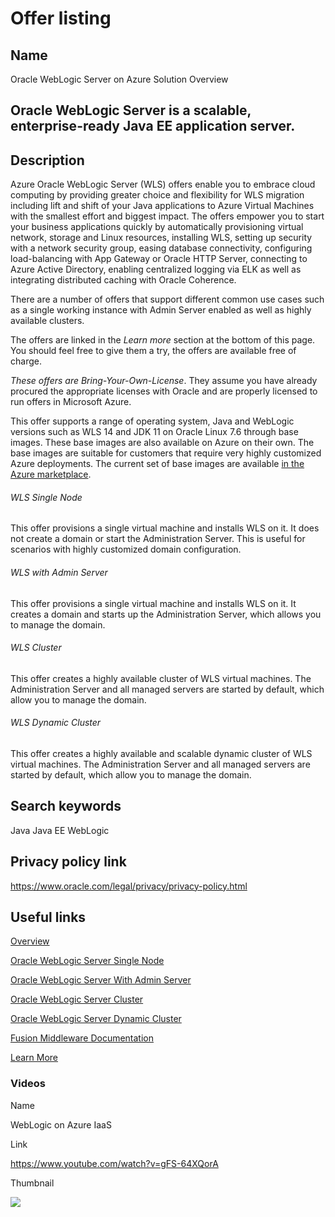 <!--
Copyright (c) 2021, Oracle and/or its affiliates.
Licensed under the Universal Permissive License v 1.0 as shown at https://oss.oracle.com/licenses/upl.
-->

<h1>Offer listing</h1>

<h2>Name</h2>

Oracle WebLogic Server on Azure Solution Overview

<h2>Oracle WebLogic Server is a scalable, enterprise-ready Java EE application server.</h2>

<h2>Description</h2>

<p>Azure Oracle WebLogic Server (WLS) offers enable you to embrace cloud computing by providing greater choice and flexibility for WLS migration including lift and shift of your Java applications to Azure Virtual Machines with the smallest effort and biggest impact. The offers empower you to start your business applications quickly by automatically provisioning virtual network, storage and Linux resources, installing WLS, setting up security with a network security group, easing database connectivity, configuring load-balancing with App Gateway or Oracle HTTP Server, connecting to Azure Active Directory, enabling centralized logging via ELK as well as integrating distributed caching with Oracle Coherence.</p>
<p>There are a number of offers that support different common use cases such as a single working instance with Admin Server enabled as well as highly available clusters.</p>
<p>The offers are linked in the <i>Learn more</i> section at the bottom of this page. You should feel free to give them a try, the offers are available free of charge.</p>
<p><i>These offers are Bring-Your-Own-License</i>. They assume you have already procured the appropriate licenses with Oracle and are properly licensed to run offers in Microsoft Azure.</p>
<p>This offer supports a range of operating system, Java and WebLogic versions such as WLS 14 and JDK 11 on Oracle Linux 7.6 through base images. These base images are also available on Azure on their own. The base images are suitable for customers that require very highly customized Azure deployments. The current set of base images are available <a href="https://azuremarketplace.microsoft.com/en-us/marketplace/apps?search=oracle%20weblogic%20base%20image&amp;page=1">in the Azure marketplace</a>.<br></p>
<h6>WLS Single Node</h6>
<p>This offer provisions a single virtual machine and installs WLS on it. It does not create a domain or start the Administration Server. This is useful for scenarios with highly customized domain configuration.</p>
<h6>WLS with Admin Server</h6>
<p>This offer provisions a single virtual machine and installs WLS on it. It creates a domain and starts up the Administration Server, which allows you to manage the domain.</p>
<h6>WLS Cluster</h6>
<p>This offer creates a highly available cluster of WLS virtual machines. The Administration Server and all managed servers are started by default, which allow you to manage the domain.</p>
<h6>WLS Dynamic Cluster</h6>
<p>This offer creates a highly available and scalable dynamic cluster of WLS virtual machines. The Administration Server and all managed servers are started by default, which allow you to manage the domain.</p>

<h2>Search keywords</h2>

Java
Java EE
WebLogic

<h2>Privacy policy link</h2>

https://www.oracle.com/legal/privacy/privacy-policy.html


<h2>Useful links</h2>

[Overview](https://www.oracle.com/middleware/weblogic/)

[Oracle WebLogic Server Single Node](https://portal.azure.com/#create/oracle.20191001-arm-oraclelinux-wls20191001-arm-oraclelinux-wls)

[Oracle WebLogic Server With Admin Server](https://portal.azure.com/#create/oracle.20191009-arm-oraclelinux-wls-admin20191009-arm-oraclelinux-wls-admin)

[Oracle WebLogic Server Cluster](https://portal.azure.com/#create/oracle.20191007-arm-oraclelinux-wls-cluster20191007-arm-oraclelinux-wls-cluster)

[Oracle WebLogic Server Dynamic Cluster](https://portal.azure.com/#create/oracle.20191021-arm-oraclelinux-wls-dynamic-cluster20191021-arm-oraclelinux-wls-dynamic-cluster)

[Fusion Middleware Documentation](https://docs.oracle.com/en/middleware/fusion-middleware/index.html)

[Learn More](https://www.oracle.com/middleware/technologies/weblogic.html)

<h3>Videos</h3>

<p>Name</p>

WebLogic on Azure IaaS

<p>Link</p>

https://www.youtube.com/watch?v=gFS-64XQorA

<p>Thumbnail</p>

<img src="video.png" />